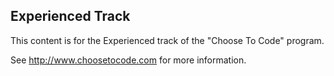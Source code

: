 ﻿## Experienced Track

This content is for the Experienced track of the "Choose To Code" program.

See http://www.choosetocode.com for more information.